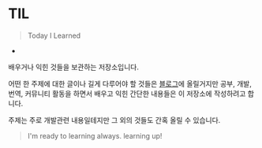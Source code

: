 # TIL
> Today I Learned

-

배우거나 익힌 것들을 보관하는 저장소입니다.

어떤 한 주제에 대한 글이나 길게 다루어야 할 것들은 [블로그](http://mingrammer.com)에 올릴거지만 공부, 개발, 번역, 커뮤니티 활동을 하면서 배우고 익힌 간단한 내용들은 이 저장소에 작성하려고 합니다.

주제는 주로 개발관련 내용일테지만 그 외의 것들도 간혹 올릴 수 있습니다.

> I'm ready to learning always. learning up!
